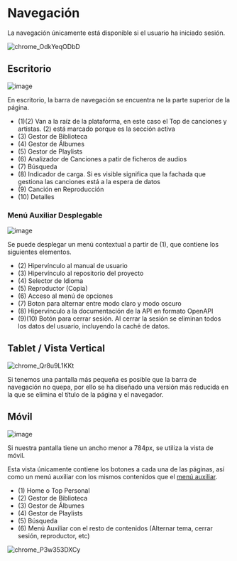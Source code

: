 # Navegación
La navegación únicamente está disponible si el usuario ha iniciado sesión.

![chrome_OdkYeqODbD](https://user-images.githubusercontent.com/10118909/176039215-e6be6dc0-9aa2-4fdd-8a00-ae7ead0ed4ab.gif)



## Escritorio
![image](https://user-images.githubusercontent.com/10118909/176038364-beb79505-1c8e-4178-8672-6016d99eb64d.png)

En escritorio, la barra de navegación se encuentra ne la parte superior de la página.

- (1)(2) Van a la raíz de la plataforma, en este caso el Top de canciones y artistas. (2) está marcado porque es la sección activa
- (3) Gestor de Biblioteca
- (4) Gestor de Álbumes
- (5) Gestor de Playlists
- (6) Analizador de Canciones a patir de ficheros de audios
- (7) Búsqueda
- (8) Indicador de carga. Si es visible significa que la fachada que gestiona las canciones está a la espera de datos
- (9) Canción en Reproducción
- (10) Detalles

### Menú Auxiliar Desplegable
![image](https://user-images.githubusercontent.com/10118909/176039422-9fa4a81c-e251-4b1f-9280-b8788c846549.png)

Se puede desplegar un menú contextual a partir de (1), que contiene los siguientes elementos.
- (2) Hipervínculo al manual de usuario
- (3) Hipervínculo al repositorio del proyecto
- (4) Selector de Idioma
- (5) Reproductor (Copia)
- (6) Acceso al menú de opciones
- (7) Boton para alternar entre modo claro y modo oscuro
- (8) Hipervínculo a la documentación de la API en formato OpenAPI
- (9)(10) Botón para cerrar sesión. Al cerrar la sesión se eliminan todos los datos del usuario, incluyendo la caché de datos. 


## Tablet / Vista Vertical
![chrome_Qr8u9L1KKt](https://user-images.githubusercontent.com/10118909/176039842-7339f9a8-6231-429b-8b21-2d338bb89f31.png)

Si tenemos una pantalla más pequeña es posible que la barra de navegación no quepa, por ello se ha diseñado una versión más reducida en la que se elimina el título de la página y el navegador.

## Móvil

![image](https://user-images.githubusercontent.com/10118909/176040429-0256b5de-c094-4260-b251-113306e0eeb7.png)

Si nuestra pantalla tiene un ancho menor a 784px, se utiliza la vista de móvil.

Esta vista únicamente contiene los botones a cada una de las páginas, así como un menú auxiliar con los mismos contenidos que el [menú auxiliar](#menú-auxiliar-desplegable).

- (1) Home o Top Personal
- (2) Gestor de Biblioteca
- (3) Gestor de Álbumes
- (4) Gestor de Playlists
- (5) Búsqueda
- (6) Menú Auxiliar con el resto de contenidos (Alternar tema, cerrar sesión, reproductor, etc)

![chrome_P3w353DXCy](https://user-images.githubusercontent.com/10118909/176041075-2c91a098-3792-4dda-8bd0-7b777a38c9f8.png)


